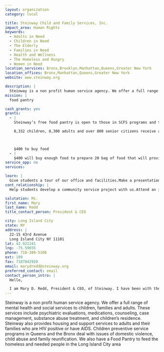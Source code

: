 ```yaml
---
layout: organization
category: local

title: Steinway Child and Family Services, Inc.
impact_area: Human Rights
keywords: 
  - Adults in Need
  - Children in Need
  - The Elderly
  - Families in Need
  - Health and Wellness
  - The Homeless and Hungry
  - Women in Need
location_services: Bronx,Brooklyn,Manhattan,Queens,Greater New York
location_offices: Bronx,Manhattan,Queens,Greater New York
website: www.steinway.org

description: |
  Steinway is a non profit human service agency. We offer a full range of mental health and social services to children, families and adults.  These services include psychiatric evaluations, medications, counseling, case management, substance abuse treatment, and children’s residence.  Steinway also provides housing and support services to adults and their families who are HIV positive or have AIDS.  Children preventive service programs in Queens and the Bronx deal with issues of domestic violence, child abuse and family reunification. We also have a Food Pantry to feed the homeless and needed people in the Long Island City area
mission: |
  food pantry

cash_grants: yes
grants: 
  - |
    Steinway’s free food pantry is open to those in SCFS programs and to the public. It offers food and nutritional information in English and Spanish and helps people secure food stamps and other entitlements.  Provides food to over 17,400 people

    8,332 children, 8,300 adults and over 800 senior citizens receive assistance.

    

    $400 to buy food
  - |
    $400 will buy enough food to prepare 20 bag of food that will provide breakfast, lunch and dinner for a least four days. each bag cost approximately $20.00
service_opp: no
services: 

learn: |
  Give students a tour of our office and facilities.Make a presentation about our organization.
cont_relationship: |
  Help students develop a community service project with us.Attend an in-school Check Award Assembly if we receive a grant.Collect pennies during the Penny Harvest next fall.

salutation: Ms.
first_name: Mary
last_name: Redd
title_contact_person: President & CEO

city: Long Island City
state: NY
address: |
  22-15 43rd Avenue  
  Long Island City NY 11101
lat: 42.921241
lng: -75.59655
phone: 718-389-5100
ext: 109
fax: 7187842920
email: marydredd@steinway.org
preferred_contact: email
contact_person_intro: |
  Hello,

  I am Mary D. Redd, President & CEO, of Steinway. I have been with the agency for more than 30 years. I work with a very nice group of people and together we take care of children, families, adults and seniors. My work is to make sure everybody does what it is right for the people we serve and take care.
---
```

Steinway is a non profit human service agency. We offer a full range of mental health and social services to children, families and adults.  These services include psychiatric evaluations, medications, counseling, case management, substance abuse treatment, and children’s residence.  Steinway also provides housing and support services to adults and their families who are HIV positive or have AIDS.  Children preventive service programs in Queens and the Bronx deal with issues of domestic violence, child abuse and family reunification. We also have a Food Pantry to feed the homeless and needed people in the Long Island City area